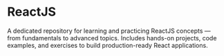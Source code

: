 # ReactJS
A dedicated repository for learning and practicing ReactJS concepts — from fundamentals to advanced topics. Includes hands-on projects, code examples, and exercises to build production-ready React applications. 
